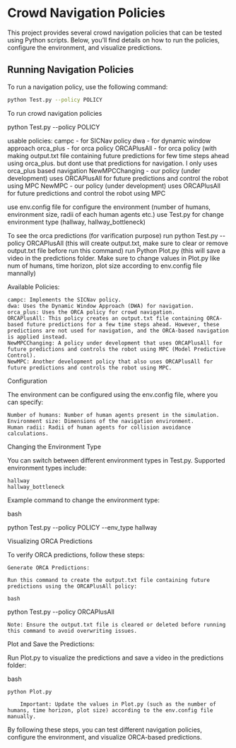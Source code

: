 # Crowd Navigation Policies

This project provides several crowd navigation policies that can be tested using Python scripts. Below, you’ll find details on how to run the policies, configure the environment, and visualize predictions.

## Running Navigation Policies

To run a navigation policy, use the following command:

```bash
python Test.py --policy POLICY
```

To run crowd navigation policies


python Test.py --policy POLICY

usable policies:
campc - for SICNav policy
dwa - for dynamic window approach
orca_plus - for orca policy
ORCAPlusAll - for orca policy (with making output.txt file containing future predictions for few time steps ahead using orca_plus. but dont use  that predictions for navigation. I only uses orca_plus based navigation
NewMPCChanging - our policy (under development) uses ORCAPlusAll for future predictions and control the robot using MPC
NewMPC - our policy (under development) uses ORCAPlusAll for future predictions and control the robot using MPC

use env.config file for configure the environment (number of humans, environment size, radii of each human agents etc.)
use Test.py for change environment type (hallway, hallway_bottleneck)

To see the orca predictions (for varification purpose)
run python Test.py --policy ORCAPlusAll (this will create output.txt, make sure to clear or remove output.txt file before run this command)
run Python Plot.py (this will save a video in the predictions folder. Make sure to change values in Plot.py like num of humans, time horizon, plot size according to env.config file mannally)

Available Policies:

    campc: Implements the SICNav policy.
    dwa: Uses the Dynamic Window Approach (DWA) for navigation.
    orca_plus: Uses the ORCA policy for crowd navigation.
    ORCAPlusAll: This policy creates an output.txt file containing ORCA-based future predictions for a few time steps ahead. However, these predictions are not used for navigation, and the ORCA-based navigation is applied instead.
    NewMPCChanging: A policy under development that uses ORCAPlusAll for future predictions and controls the robot using MPC (Model Predictive Control).
    NewMPC: Another development policy that also uses ORCAPlusAll for future predictions and controls the robot using MPC.

Configuration

The environment can be configured using the env.config file, where you can specify:

    Number of humans: Number of human agents present in the simulation.
    Environment size: Dimensions of the navigation environment.
    Human radii: Radii of human agents for collision avoidance calculations.

Changing the Environment Type

You can switch between different environment types in Test.py. Supported environment types include:

    hallway
    hallway_bottleneck

Example command to change the environment type:

bash

python Test.py --policy POLICY --env_type hallway

Visualizing ORCA Predictions

To verify ORCA predictions, follow these steps:

    Generate ORCA Predictions:

    Run this command to create the output.txt file containing future predictions using the ORCAPlusAll policy:

    bash

python Test.py --policy ORCAPlusAll

    Note: Ensure the output.txt file is cleared or deleted before running this command to avoid overwriting issues.

Plot and Save the Predictions:

Run Plot.py to visualize the predictions and save a video in the predictions folder:

bash

    python Plot.py

        Important: Update the values in Plot.py (such as the number of humans, time horizon, plot size) according to the env.config file manually.

By following these steps, you can test different navigation policies, configure the environment, and visualize ORCA-based predictions.



